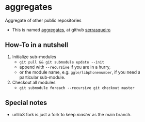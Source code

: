 # aggregates
Aggregate of other public repositories
+ This is named [aggregates](https://github.com/serrasqueiro/aggregates), at github [serrasqueiro](https://github.com/serrasqueiro/)

## How-To in a nutshell

1. Initialize sub-modules
   + `git pull && git submodule update --init`
   + append with `--recursive` if you are in a hurry,
   + or the module name, e.g. `ggle/libphonenumber`, if you need a particular sub-module.
1. Checkout all modules
   + `git submodule foreach --recursive git checkout master`

## Special notes

* urllib3 fork is just a fork to keep _master_ as the main branch.
